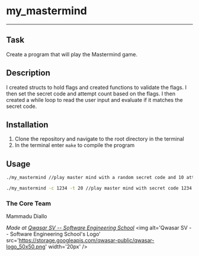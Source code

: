 # my_mastermind

***

## Task

Create a program that will play the Mastermind game.

## Description

I created structs to hold flags and created functions to validate the flags.
I then set the secret code and attempt count based on the flags.
I then created a while loop to read the user input and evaluate if it matches the secret code.

## Installation

1. Clone the repository and navigate to the root directory in the terminal
2. In the terminal enter `make` to compile the program

## Usage

```sh
./my_mastermind //play master mind with a random secret code and 10 attempts
```

```sh
./my_mastermind -c 1234 -t 20 //play master mind with secret code 1234 and 20 attempts
```

### The Core Team

Mammadu Diallo


<span><i>Made at <a href='https://qwasar.io'>Qwasar SV -- Software Engineering School</a></i></span>
<span><img alt='Qwasar SV -- Software Engineering School's Logo' src='https://storage.googleapis.com/qwasar-public/qwasar-logo_50x50.png' width='20px' /></span>
